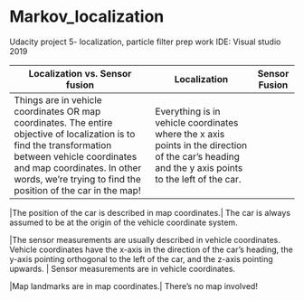 # Markov_localization
Udacity project 5- localization, particle filter prep work 
IDE: Visual studio 2019

Localization vs. Sensor fusion | Localization | Sensor Fusion 
--- | --- | --- 
| Things are in vehicle coordinates OR map coordinates. The entire objective of localization is to find the transformation between vehicle coordinates and map coordinates. In other words, we’re trying to find the position of the car in the map!|	Everything is in vehicle coordinates where the x axis points in the direction of the car’s heading and the y axis points to the left of the car.

|The position of the car is described in map coordinates.|	The car is always assumed to be at the origin of the vehicle coordinate system.

|The sensor measurements are usually described in vehicle coordinates. Vehicle coordinates have the x-axis in the direction of the car’s heading, the y-axis pointing orthogonal to the left of the car, and the z-axis pointing upwards.	| Sensor measurements are in vehicle coordinates.

|Map landmarks are in map coordinates.|	There’s no map involved!
